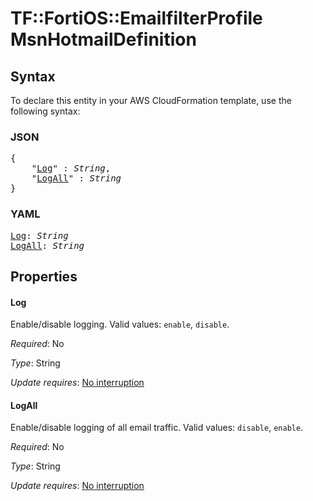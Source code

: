 # TF::FortiOS::EmailfilterProfile MsnHotmailDefinition

## Syntax

To declare this entity in your AWS CloudFormation template, use the following syntax:

### JSON

<pre>
{
    "<a href="#log" title="Log">Log</a>" : <i>String</i>,
    "<a href="#logall" title="LogAll">LogAll</a>" : <i>String</i>
}
</pre>

### YAML

<pre>
<a href="#log" title="Log">Log</a>: <i>String</i>
<a href="#logall" title="LogAll">LogAll</a>: <i>String</i>
</pre>

## Properties

#### Log

Enable/disable logging. Valid values: `enable`, `disable`.

_Required_: No

_Type_: String

_Update requires_: [No interruption](https://docs.aws.amazon.com/AWSCloudFormation/latest/UserGuide/using-cfn-updating-stacks-update-behaviors.html#update-no-interrupt)

#### LogAll

Enable/disable logging of all email traffic. Valid values: `disable`, `enable`.

_Required_: No

_Type_: String

_Update requires_: [No interruption](https://docs.aws.amazon.com/AWSCloudFormation/latest/UserGuide/using-cfn-updating-stacks-update-behaviors.html#update-no-interrupt)

